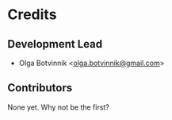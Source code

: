 Credits
=======

Development Lead
----------------

-   Olga Botvinnik &lt;<olga.botvinnik@gmail.com>&gt;

Contributors
------------

None yet. Why not be the first?
